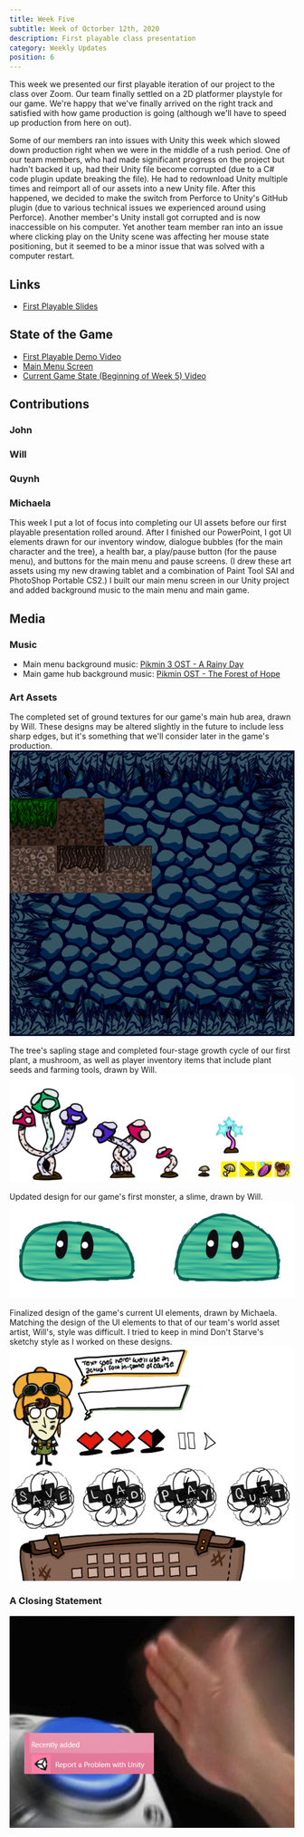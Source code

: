 ```yaml
---
title: Week Five
subtitle: Week of Octorber 12th, 2020
description: First playable class presentation
category: Weekly Updates
position: 6
---
```


This week we presented our first playable iteration of our project to the class over Zoom. Our team finally settled on a 2D platformer playstyle for our game. We're happy that we've finally arrived on the right track and satisfied with how game production is going (although we'll have to speed up production from here on out).

Some of our members ran into issues with Unity this week which slowed down production right when we were in the middle of a rush period. One of our team members, who had made significant progress on the project but hadn't backed it up, had their Unity file become corrupted (due to a C# code plugin update breaking the file). He had to redownload Unity multiple times and reimport all of our assets into a new Unity file. After this happened, we decided to make the switch from Perforce to Unity's GitHub plugin (due to various technical issues we experienced around using Perforce). Another member's Unity install got corrupted and is now inaccessible on his computer. Yet another team member ran into an issue where clicking play on the Unity scene was affecting her mouse state positioning, but it seemed to be a minor issue that was solved with a computer restart.

## Links
- [First Playable Slides](./media/week-5/CAP4053_FirstPlayable.pdf)

## State of the Game
- [First Playable Demo Video](https://youtu.be/GRWnFBOJtKE)
- [Main Menu Screen](./media/week-5/main-menu-screen.png)
- [Current Game State (Beginning of Week 5) Video](https://youtu.be/578pxAmD8fE)

## Contributions

### John

### Will

### Quynh

### Michaela
This week I put a lot of focus into completing our UI assets before our first playable presentation rolled around. After I finished our PowerPoint, I got UI elements drawn for our inventory window, dialogue bubbles (for the main character and the tree), a health bar, a play/pause button (for the pause menu), and buttons for the main menu and pause screens. (I drew these art assets using my new drawing tablet and a combination of Paint Tool SAI and PhotoShop Portable CS2.) I built our main menu screen in our Unity project and added background music to the main menu and main game.

## Media

### Music
- Main menu background music: [Pikmin 3 OST - A Rainy Day](https://www.youtube.com/watch?v=yFx8xsl1zG0)
- Main game hub background music: [Pikmin OST - The Forest of Hope](https://www.youtube.com/watch?v=HoMx0BTPVgE)

### Art Assets
The completed set of ground textures for our game's main hub area, drawn by Will. These designs may be altered slightly in the future to include less sharp edges, but it's something that we'll consider later in the game's production.
<img src="./media/week-5/ground-textures.png" />

The tree's sapling stage and completed four-stage growth cycle of our first plant, a mushroom, as well as player inventory items that include plant seeds and farming tools, drawn by Will.
<img src="./media/week-5/plants-and-tools.png" />

Updated design for our game's first monster, a slime, drawn by Will.
<img src="./media/week-5/new-slime-design.png" />

Finalized design of the game's current UI elements, drawn by Michaela. Matching the design of the UI elements to that of our team's world asset artist, Will's, style was difficult. I tried to keep in mind Don't Starve's sketchy style as I worked on these designs.
<img src="./media/week-5/ui-elements.png" />

### A Closing Statement
<img src="./media/week-5/report-problem-with-unity.png" />
